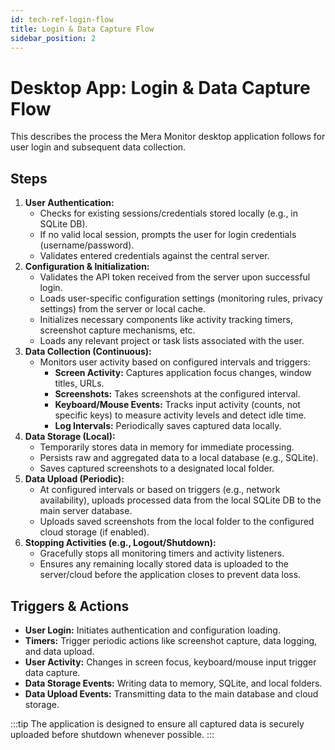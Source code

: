 ```yaml
---
id: tech-ref-login-flow
title: Login & Data Capture Flow
sidebar_position: 2
---
```


# Desktop App: Login & Data Capture Flow

This describes the process the Mera Monitor desktop application follows for user login and subsequent data collection.

## Steps

1.  **User Authentication:**
    *   Checks for existing sessions/credentials stored locally (e.g., in SQLite DB).
    *   If no valid local session, prompts the user for login credentials (username/password).
    *   Validates entered credentials against the central server.
2.  **Configuration & Initialization:**
    *   Validates the API token received from the server upon successful login.
    *   Loads user-specific configuration settings (monitoring rules, privacy settings) from the server or local cache.
    *   Initializes necessary components like activity tracking timers, screenshot capture mechanisms, etc.
    *   Loads any relevant project or task lists associated with the user.
3.  **Data Collection (Continuous):**
    *   Monitors user activity based on configured intervals and triggers:
        *   **Screen Activity:** Captures application focus changes, window titles, URLs.
        *   **Screenshots:** Takes screenshots at the configured interval.
        *   **Keyboard/Mouse Events:** Tracks input activity (counts, not specific keys) to measure activity levels and detect idle time.
        *   **Log Intervals:** Periodically saves captured data locally.
4.  **Data Storage (Local):**
    *   Temporarily stores data in memory for immediate processing.
    *   Persists raw and aggregated data to a local database (e.g., SQLite).
    *   Saves captured screenshots to a designated local folder.
5.  **Data Upload (Periodic):**
    *   At configured intervals or based on triggers (e.g., network availability), uploads processed data from the local SQLite DB to the main server database.
    *   Uploads saved screenshots from the local folder to the configured cloud storage (if enabled).
6.  **Stopping Activities (e.g., Logout/Shutdown):**
    *   Gracefully stops all monitoring timers and activity listeners.
    *   Ensures any remaining locally stored data is uploaded to the server/cloud before the application closes to prevent data loss.

## Triggers & Actions

*   **User Login:** Initiates authentication and configuration loading.
*   **Timers:** Trigger periodic actions like screenshot capture, data logging, and data upload.
*   **User Activity:** Changes in screen focus, keyboard/mouse input trigger data capture.
*   **Data Storage Events:** Writing data to memory, SQLite, and local folders.
*   **Data Upload Events:** Transmitting data to the main database and cloud storage.

:::tip
The application is designed to ensure all captured data is securely uploaded before shutdown whenever possible.
::: 